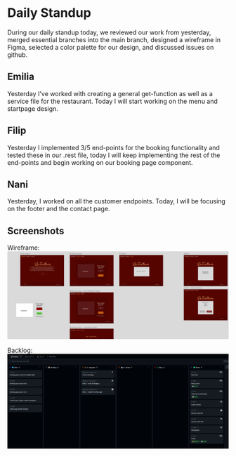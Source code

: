 # Daily Standup

During our daily standup today, we reviewed our work from yesterday, merged essential branches into the main branch, designed a wireframe in Figma, selected a color palette for our design, and discussed issues on github.

## Emilia

Yesterday I've worked with creating a general get-function as well as a service file for the restaurant. Today I will start working on the menu and startpage design.

## Filip

Yesterday I implemented 3/5 end-points for the booking functionality and tested these in our .rest file, today I will keep implementing the rest of the end-points and begin working on our booking page component.

## Nani

Yesterday, I worked on all the customer endpoints. Today, I will be focusing on the footer and the contact page.

## Screenshots

Wireframe:
![Wireframe](image.png)

Backlog:
![Backlog](image-2.png)
